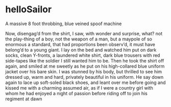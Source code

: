 # helloSailor
A massive 8 foot throbbing, blue veined spoof machine

Now, disengag’d from the shirt, I saw, with wonder and surprise, what? not the play-thing of a boy, not the weapon of a man, but a maypole of so enormous a standard, that had proportions been observ’d, it must have belong’d to a young giant.
I lay on the bed and watched him put on dark socks, clean Y-fronts, a laundered white shirt, dark blue trousers with red side-tapes like the soldier I still wanted him to be. Then he took the shirt off again, and smiled at me sweetly as he put on his high-collared blue uniform jacket over his bare skin. I was stunned by his body, but thrilled to see him dressed up, warm and hard, privately beautiful in his uniform. He say down again to lace up soft-soled black shoes, and leant over me before going and kissed me with a charming assumed air, as if I were a country girl with whom he had enjoyed a night of passion before riding off to join his regiment at dawn
